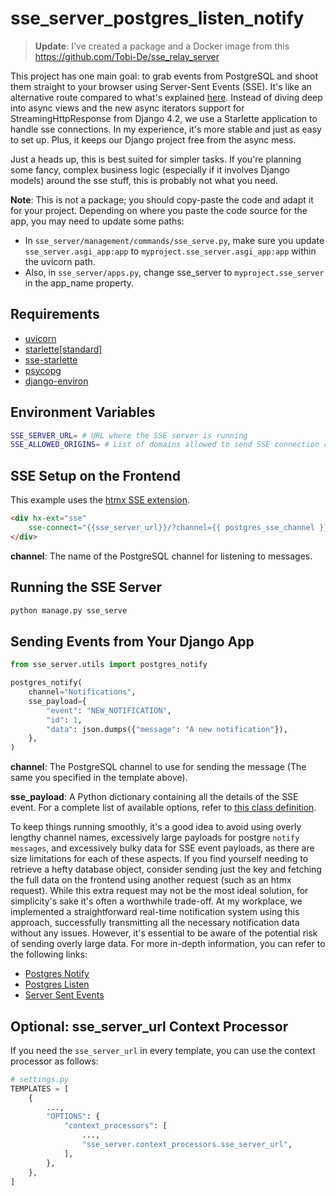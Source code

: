  # sse_server_postgres_listen_notify

> **Update**: I've created a package and a Docker image from this https://github.com/Tobi-De/sse_relay_server

This project has one main goal: to grab events from PostgreSQL and shoot them straight to your browser using Server-Sent Events (SSE). It's like an alternative route compared to what's explained [here](https://valberg.dk/django-sse-postgresql-listen-notify.html). Instead of diving deep into async views and the new async iterators support for StreamingHttpResponse from Django 4.2, we use a Starlette application to handle sse connections. In my experience, it's more stable and just as easy to set up. Plus, it keeps our Django project free from the async mess.

Just a heads up, this is best suited for simpler tasks. If you're planning some fancy, complex business logic (especially if it involves Django models) around the sse stuff, this is probably not what you need.

**Note**:
This is not a package; you should copy-paste the code and adapt it for your project. Depending on where you paste the code source for the app, you may need to update some paths:
- In `sse_server/management/commands/sse_serve.py`, make sure you update `sse_server.asgi_app:app` to `myproject.sse_server.asgi_app:app` within the uvicorn path.
- Also, in `sse_server/apps.py`, change sse_server to `myproject.sse_server` in the app_name property.


## Requirements

- [uvicorn](https://www.uvicorn.org/)
- [starlette[standard]](https://www.starlette.io/)
- [sse-starlette](https://github.com/sysid/sse-starlette)
- [psycopg](https://www.psycopg.org/psycopg3/)
- [django-environ](https://github.com/joke2k/django-environ)

## Environment Variables

```sh
SSE_SERVER_URL= # URL where the SSE server is running
SSE_ALLOWED_ORIGINS= # List of domains allowed to send SSE connection requests
```

## SSE Setup on the Frontend

This example uses the [htmx SSE extension](https://htmx.org/extensions/server-sent-events/).

```html
<div hx-ext="sse" 
    sse-connect="{{sse_server_url}}/?channel={{ postgres_sse_channel }}">
</div>
```

**channel**: The name of the PostgreSQL channel for listening to messages.

## Running the SSE Server

```sh
python manage.py sse_serve
```

## Sending Events from Your Django App

```python
from sse_server.utils import postgres_notify

postgres_notify(
    channel="Notifications",
    sse_payload={
        "event": "NEW_NOTIFICATION",
        "id": 1,
        "data": json.dumps({"message": "A new notification"}),
    },
)
```

**channel**: The PostgreSQL channel to use for sending the message (The same you specified in the template above).

**sse_payload**: A Python dictionary containing all the details of the SSE event. For a complete list of available options, refer to [this class definition](https://github.com/sysid/sse-starlette/blob/main/sse_starlette/sse.py#L50).

To keep things running smoothly, it's a good idea to avoid using overly lengthy channel names, excessively large payloads for postgre `notify messages`, and excessively bulky data for SSE event payloads, as there are size limitations for each of these aspects. If you find yourself needing to retrieve a hefty database object, consider sending just the key and fetching the full data on the frontend using another request (such as an htmx request). While this extra request may not be the most ideal solution, for simplicity's sake it's often a worthwhile trade-off.
At my workplace, we implemented a straightforward real-time notification system using this approach, successfully transmitting all the necessary notification data without any issues. However, it's essential to be aware of the potential risk of sending overly large data. For more in-depth information, you can refer to the following links:

- [Postgres Notify](https://www.postgresql.org/docs/15/sql-notify.html)
- [Postgres Listen](https://www.postgresql.org/docs/current/sql-listen.html)
- [Server Sent Events](https://developer.mozilla.org/en-US/docs/Web/API/Server-sent_events/Using_server-sent_events)


## Optional: sse_server_url Context Processor

If you need the `sse_server_url` in every template, you can use the context processor as follows:

```python
# settings.py
TEMPLATES = [
    {
        ...,
        "OPTIONS": {
            "context_processors": [
                ...,
                "sse_server.context_processors.sse_server_url",
            ],
        },
    },
]
```

